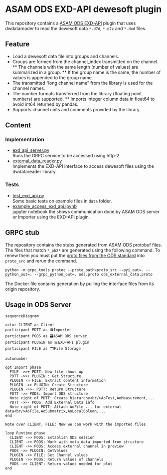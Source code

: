 # ASAM ODS EXD-API dewesoft plugin

This repository contains a [ASAM ODS EXD-API](https://www.asam.net/standards/detail/ods/) plugin
that uses dwdatareader to read the dewesoft data `*.d7d`, `*.d7z` and `*.dxd` files.

## Feature

* Load a dewesoft data file into groups and channels.
* Groups are formed from the channel_index transmitted on the channel.
** The channels with the same length (number of values) are summarized in a group.
** If the group name is the same, the number of values is appended to the group name.
* The transmitted “long channel name” from the library is used for the channel names.
* The number formats transferred from the library (floating point numbers) are supported.
** Imports integer column data in float64 to avoid int64 returned by pandas.
* Supports channel units and comments provided by the library.


## Content

### Implementation
* [exd_api_server.py](exd_api_server.py)<br>
  Runs the GRPC service to be accessed using http-2.
* [external_data_reader.py](external_data_reader.py)<br>
  Implements the EXD-API interface to access dewesoft files using the dwdatareader library.

### Tests
* [test_exd_api.py](test/test_exd_api.py)<br>
  Some basic tests on example files in `data` folder.
* [example_access_exd_api.ipynb](example_access_exd_api.ipynb)<br>
  jupyter notebook the shows communication done by ASAM ODS server or Importer using the EXD-API plugin.

## GRPC stub

The repository contains the stubs generated from ASAM ODS protobuf files.
The files that match `*_pb2*` are generated using the following command. To renew them you must put the
[proto files from the ODS standard](https://github.com/asam-ev/ASAM-ODS-Interfaces) into `proto_src` and rerun the command.

```
python -m grpc_tools.protoc --proto_path=proto_src --pyi_out=. --python_out=. --grpc_python_out=. ods.proto ods_external_data.proto
```

The Docker file contains generation by pulling the interface files from its origin repository.

## Usage in ODS Server

```mermaid
sequenceDiagram

actor CLIENT as Client
participant PDTT as 🛠️Importer
participant PODS as 🗃️ASAM ODS server
participant PLUGIN as 📊EXD-API plugin
participant FILE as 🗂️File Storage

autonumber

opt Import phase
  FILE ->>+ PDTT: New file shows up
  PDTT ->>+ PLUGIN : Get Structure
  PLUGIN -> FILE: Extract content information
  PLUGIN ->> PLUGIN: Create Structure
  PLUGIN ->>- PDTT: Return Structure
  PDTT ->> PODS: Import ODS structure
  Note right of PDTT: Create hierarchy<br/>AoTest,AoMeasurement,...
  PDTT ->>- PODS: Add External Data info
  Note right of PDTT: Attach AoFile ... for external data<br/>AoFile,AoSubmatrix,AoLocalColumn,...
end

Note over CLIENT, FILE: Now we can work with the imported files

loop Runtime phase
  CLIENT ->> PODS: Establish ODS session
  CLIENT ->> PODS: Work with meta data imported from structure
  CLIENT ->> PODS: Access external channel in preview
  PODS ->> PLUGIN: GetValues
  PLUGIN ->> FILE: Get Channel values
  PLUGIN ->> PODS: Return values of channels
  PODS ->> CLIENT: Return values needed for plot
end
```
